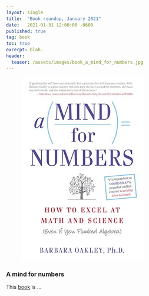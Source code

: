 ```yaml
---
layout: single
title:  "Book roundup, January 2021"
date:   2021-01-31 12:00:00 -0600
published: true
tag: book
toc: true
excerpt: blah.
header:
  teaser: /assets/images/book_a_mind_for_numbers.jpg
---
```

<figure class="third">
<a href="/assets/images/book_a_mind_for_numbers.jpg"><img src="/assets/images/book_a_mind_for_numbers.jpg"></a>
</figure>

### A mind for numbers
This [book](https://www.amazon.com/Mind-Numbers-Science-Flunked-Algebra-ebook/dp/B00G3L19ZU) is ...




